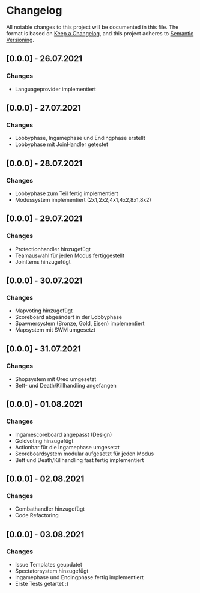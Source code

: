 # Changelog

All notable changes to this project will be documented in this file.
The format is based on [Keep a Changelog](https://keepachangelog.com/en/1.0.0/),
and this project adheres to [Semantic Versioning](https://semver.org/spec/v2.0.0.html).

## [0.0.0] - 26.07.2021
### Changes
* Languageprovider implementiert

## [0.0.0] - 27.07.2021
### Changes
* Lobbyphase, Ingamephase und Endingphase erstellt
* Lobbyphase mit JoinHandler getestet

## [0.0.0] - 28.07.2021
### Changes
* Lobbyphase zum Teil fertig implementiert
* Modussystem implementiert (2x1,2x2,4x1,4x2,8x1,8x2)

## [0.0.0] - 29.07.2021
### Changes
* Protectionhandler hinzugefügt
* Teamauswahl für jeden Modus fertiggestellt
* JoinItems hinzugefügt

## [0.0.0] - 30.07.2021
### Changes
* Mapvoting hinzugefügt
* Scoreboard abgeändert in der Lobbyphase
* Spawnersystem (Bronze, Gold, Eisen) implementiert
* Mapsystem mit SWM umgesetzt

## [0.0.0] - 31.07.2021
### Changes
* Shopsystem mit Oreo umgesetzt
* Bett- und Death/Killhandling angefangen

## [0.0.0] - 01.08.2021
### Changes
* Ingamescoreboard angepasst (Design)
* Goldvoting hinzugefügt
* Actionbar für die Ingamephase umgesetzt
* Scoreboardsystem modular aufgesetzt für jeden Modus
* Bett und Death/Killhandling fast fertig implementiert

## [0.0.0] - 02.08.2021
### Changes
* Combathandler hinzugefügt
* Code Refactoring

## [0.0.0] - 03.08.2021
### Changes
* Issue Templates geupdatet
* Spectatorsystem hinzugefügt
* Ingamephase und Endingphase fertig implementiert
* Erste Tests getartet :)














